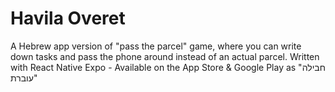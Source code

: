 # Havila Overet

A Hebrew app version of "pass the parcel" game, where you can write down tasks and pass the phone around instead of an actual parcel.
Written with React Native Expo - Available on the App Store & Google Play as "חבילה עוברת"

